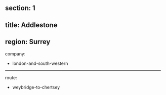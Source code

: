 section: 1
----
title: Addlestone
----
region: Surrey
----
company:
- london-and-south-western
----
route:
- weybridge-to-chertsey
